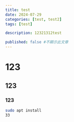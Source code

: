 ```yaml
---
title: test
date: 2024-07-29
categories: [test, test2]
tags: [test]

description: 12321312test

published: false #不顯示此文章
---
```


# 123
## 123
### 123


```bash
sudo apt install
33
```